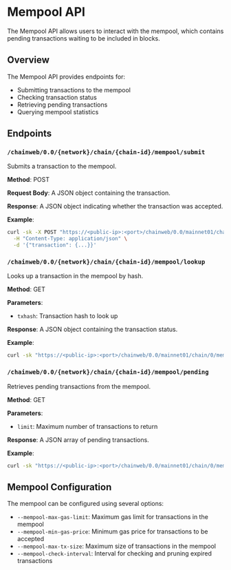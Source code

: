 # Mempool API

The Mempool API allows users to interact with the mempool, which contains pending transactions waiting to be included in blocks.

## Overview

The Mempool API provides endpoints for:

- Submitting transactions to the mempool
- Checking transaction status
- Retrieving pending transactions
- Querying mempool statistics

## Endpoints

### `/chainweb/0.0/{network}/chain/{chain-id}/mempool/submit`

Submits a transaction to the mempool.

**Method**: POST

**Request Body**: A JSON object containing the transaction.

**Response**: A JSON object indicating whether the transaction was accepted.

**Example**:
```bash
curl -sk -X POST "https://<public-ip>:<port>/chainweb/0.0/mainnet01/chain/0/mempool/submit" \
  -H "Content-Type: application/json" \
  -d '{"transaction": {...}}'
```

### `/chainweb/0.0/{network}/chain/{chain-id}/mempool/lookup`

Looks up a transaction in the mempool by hash.

**Method**: GET

**Parameters**:
- `txhash`: Transaction hash to look up

**Response**: A JSON object containing the transaction status.

**Example**:
```bash
curl -sk "https://<public-ip>:<port>/chainweb/0.0/mainnet01/chain/0/mempool/lookup?txhash=..."
```

### `/chainweb/0.0/{network}/chain/{chain-id}/mempool/pending`

Retrieves pending transactions from the mempool.

**Method**: GET

**Parameters**:
- `limit`: Maximum number of transactions to return

**Response**: A JSON array of pending transactions.

**Example**:
```bash
curl -sk "https://<public-ip>:<port>/chainweb/0.0/mainnet01/chain/0/mempool/pending?limit=10"
```

## Mempool Configuration

The mempool can be configured using several options:

- `--mempool-max-gas-limit`: Maximum gas limit for transactions in the mempool
- `--mempool-min-gas-price`: Minimum gas price for transactions to be accepted
- `--mempool-max-tx-size`: Maximum size of transactions in the mempool
- `--mempool-check-interval`: Interval for checking and pruning expired transactions
